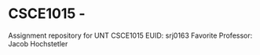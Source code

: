 # CSCE1015 - 
Assignment repository for UNT CSCE1015
EUID:
srj0163
Favorite Professor:
Jacob Hochstetler
